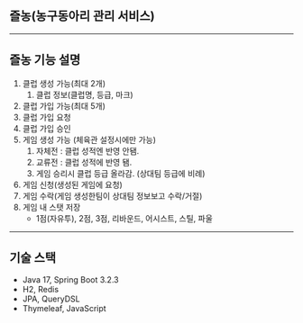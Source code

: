 ## 즐농(농구동아리 관리 서비스)

----------
## 즐농 기능 설명
1. 클럽 생성 가능(최대 2개)
   1. 클럽 정보(클럽명, 등급, 마크)
2. 클럽 가입 가능(최대 5개)
3. 클럽 가입 요청
4. 클럽 가입 승인
5. 게임 생성 가능 (체육관 설정시에만 가능)
   1. 자체전 : 클럽 성적엔 반영 안됌.
   2. 교류전 : 클럽 성적에 반영 됌.
   3. 게임 승리시 클럽 등급 올라감. (상대팀 등급에 비례)
6. 게임 신청(생성된 게임에 요청)
7. 게임 수락(게임 생성한팀이 상대팀 정보보고 수락/거절)
8. 게임 내 스탯 저장
   - 1점(자유투), 2점, 3점, 리바운드, 어시스트, 스틸, 파울
----------
## 기술 스택
- Java 17, Spring Boot 3.2.3
- H2, Redis
- JPA, QueryDSL
- Thymeleaf, JavaScript